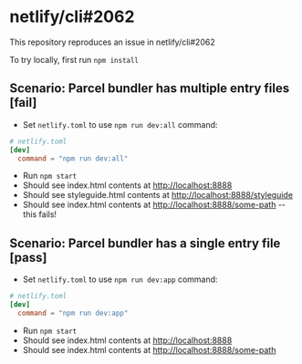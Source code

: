 # netlify/cli#2062

This repository reproduces an issue in netlify/cli#2062

To try locally, first run `npm install`

## Scenario: Parcel bundler has multiple entry files **[fail]**

- Set `netlify.toml` to use `npm run dev:all` command:

```toml
# netlify.toml
[dev]
  command = "npm run dev:all"
```

- Run `npm start`
- Should see index.html contents at <http://localhost:8888>
- Should see styleguide.html contents at <http://localhost:8888/styleguide>
- Should see index.html contents at <http://localhost:8888/some-path> -- this fails!

## Scenario: Parcel bundler has a single entry file **[pass]**

- Set `netlify.toml` to use `npm run dev:app` command:

```toml
# netlify.toml
[dev]
  command = "npm run dev:app"
```

- Run `npm start`
- Should see index.html contents at <http://localhost:8888>
- Should see index.html contents at <http://localhost:8888/some-path>
